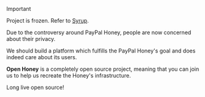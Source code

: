 > [!IMPORTANT]
> Project is frozen. Refer to [Syrup](https://github.com/Abdallah-Alwarawreh/Syrup).

Due to the controversy around PayPal Honey, people are now concerned about their privacy.

We should build a platform which fulfills the PayPal Honey's goal and does indeed care about its users.

**Open Honey** is a completely open source project, meaning that you can join us to help us recreate the Honey's infrastructure.

Long live open source!
